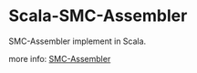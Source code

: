 # Scala-SMC-Assembler
SMC-Assembler implement in Scala.

more info: [SMC-Assembler](https://github.com/chawasit/SMC-Assembler)
